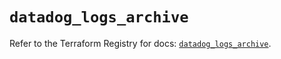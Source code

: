 # `datadog_logs_archive`

Refer to the Terraform Registry for docs: [`datadog_logs_archive`](https://registry.terraform.io/providers/datadog/datadog/3.59.0/docs/resources/logs_archive).

